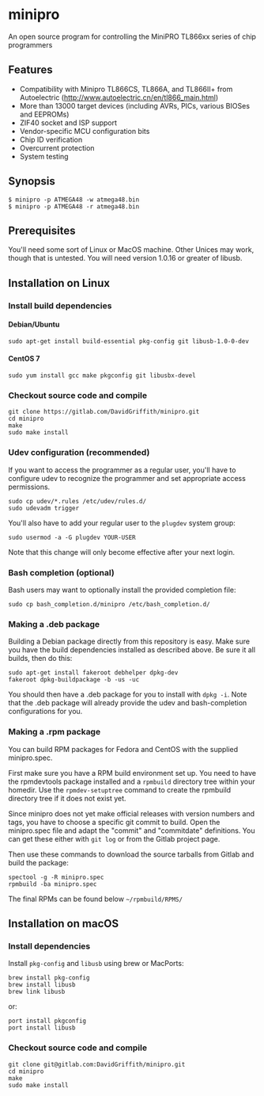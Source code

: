 # minipro
An open source program for controlling the MiniPRO TL866xx series of chip programmers

## Features
* Compatibility with Minipro TL866CS, TL866A, and TL866II+ from
Autoelectric (http://www.autoelectric.cn/en/tl866_main.html)
* More than 13000 target devices (including AVRs, PICs, various BIOSes
and EEPROMs)
* ZIF40 socket and ISP support
* Vendor-specific MCU configuration bits
* Chip ID verification
* Overcurrent protection
* System testing

## Synopsis

```nohighlight
$ minipro -p ATMEGA48 -w atmega48.bin
$ minipro -p ATMEGA48 -r atmega48.bin
```

## Prerequisites

You'll need some sort of Linux or MacOS machine.  Other Unices may work, 
though that is untested.  You will need version 1.0.16 or greater of libusb.


## Installation on Linux

### Install build dependencies 

#### Debian/Ubuntu
```nohighlight
sudo apt-get install build-essential pkg-config git libusb-1.0-0-dev
```

#### CentOS 7
```nohighlight
sudo yum install gcc make pkgconfig git libusbx-devel
```

### Checkout source code and compile 
```nohighlight
git clone https://gitlab.com/DavidGriffith/minipro.git
cd minipro
make
sudo make install
```

### Udev configuration (recommended)
If you want to access the programmer as a regular user, you'll have to
configure udev to recognize the programmer and set appropriate access
permissions.

```nohighlight
sudo cp udev/*.rules /etc/udev/rules.d/
sudo udevadm trigger
```
You'll also have to add your regular user to the `plugdev` system
group:
```nohighlight
sudo usermod -a -G plugdev YOUR-USER
```
Note that this change will only become effective after your next
login.

### Bash completion (optional)

Bash users may want to optionally install the provided completion file:
```nohighlight
sudo cp bash_completion.d/minipro /etc/bash_completion.d/
```

### Making a .deb package

Building a Debian package directly from this repository is easy.  Make
sure you have the build dependencies installed as described above.  Be
sure it all builds, then do this:

```nohighlight
sudo apt-get install fakeroot debhelper dpkg-dev
fakeroot dpkg-buildpackage -b -us -uc
```

You should then have a .deb package for you to install with `dpkg -i`. 
Note that the .deb package will already provide the udev and 
bash-completion configurations for you.

### Making a .rpm package

You can build RPM packages for Fedora and CentOS with the supplied
minipro.spec.

First make sure you have a RPM build environment set up. You need to have
the rpmdevtools package installed and a `rpmbuild` directory tree within
your homedir. Use the `rpmdev-setuptree` command to create the rpmbuild
directory tree if it does not exist yet.

Since minipro does not yet make official releases with version numbers
and tags, you have to choose a specific git commit to build. Open the
minipro.spec file and adapt the "commit" and "commitdate" definitions.
You can get these either with `git log` or from the Gitlab project page.

Then use these commands to download the source tarballs from Gitlab and
build the package:

```nohighlight
spectool -g -R minipro.spec
rpmbuild -ba minipro.spec
```

The final RPMs can be found below `~/rpmbuild/RPMS/`

## Installation on macOS

### Install dependencies
Install `pkg-config` and `libusb` using brew or MacPorts:
```
brew install pkg-config
brew install libusb
brew link libusb
```
or:
```
port install pkgconfig
port install libusb
```
### Checkout source code and compile
```nohighlight
git clone git@gitlab.com:DavidGriffith/minipro.git
cd minipro
make
sudo make install
```
